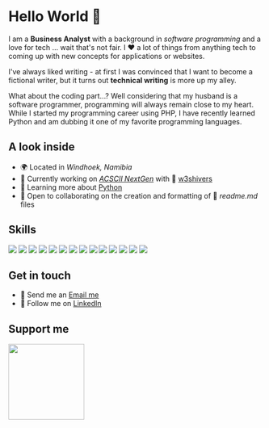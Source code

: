 # Hello World 👋
I am a **Business Analyst** with a background in _software programming_ and a love for tech ... wait that's not fair. I ❤︎ a lot of things from anything tech to coming up with new concepts for applications or websites.

I've always liked writing - at first I was convinced that I want to become a fictional writer, but it turns out **technical writing** is more up my alley.

What about the coding part...? Well considering that my husband is a software programmer, programming will always remain close to my heart. While I started my programming career using PHP, I have recently learned Python and am dubbing it one of my favorite programming languages.

## A look inside
- 🌍 Located in _Windhoek, Namibia_
- 🚀 Currently working on _[ACSCII NextGen](http://github.com/w3shivers/ascii-next-gen)_ with 🧔 <a href="https://github.com/w3shivers" title="w3shivers">w3shivers</a>
- 🧠 Learning more about <a href="https://www.python.org/" title="Python">Python</a>
- 🤝 Open to collaborating on the creation and formatting of 📖 _readme.md_ files

## Skills
<img src="https://img.shields.io/badge/Code-PHP-blue.svg"> 
<img src="https://img.shields.io/badge/Code-CSS-orange.svg"> 
<img src="https://img.shields.io/badge/Code-HMLT-blue.svg">
<img src="https://img.shields.io/badge/Code-Python-orange.svg">
<img src="https://img.shields.io/badge/Application-Adobe%20C%20Suite-red.svg">
<img src="https://img.shields.io/badge/CRM-Odoo-purple.svg">
<img src="https://img.shields.io/badge/CRM-Zoho-red.svg">
<img src="https://img.shields.io/badge/Application-Sage%20Pastel-green.svg">
<img src="https://img.shields.io/badge/Application-Axure-blue.svg">
<img src="https://img.shields.io/badge/Database-MySQL-orange.svg">
<img src="https://img.shields.io/badge/Database-SQL-orange.svg">
<img src="https://img.shields.io/badge/Other-DNS%20Management-pink.svg">
<img src="https://img.shields.io/badge/Softare-Microsoft%20Office-blue.svg">
<img src="https://img.shields.io/badge/Softare-Google%20Workspace-yellow.svg">

## Get in touch
- 📧 Send me an [Email me](mailto:yolindavdl@gmail.com) 
- 🔗 Follow me on [LinkedIn](https://www.linkedin.com/in/yolindavdl/)

## Support me
<a href="https://www.buymeacoffee.com/yolindavdl"><img src="https://cdn.buymeacoffee.com/buttons/v2/default-yellow.png" width="150" /></a>